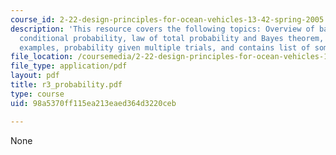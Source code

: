 ```yaml
---
course_id: 2-22-design-principles-for-ocean-vehicles-13-42-spring-2005
description: 'This resource covers the following topics: Overview of basic probability,
  conditional probability, law of total probability and Bayes theorem, contains some
  examples, probability given multiple trials, and contains list of some useful references.'
file_location: /coursemedia/2-22-design-principles-for-ocean-vehicles-13-42-spring-2005/98a5370ff115ea213eaed364d3220ceb_r3_probability.pdf
file_type: application/pdf
layout: pdf
title: r3_probability.pdf
type: course
uid: 98a5370ff115ea213eaed364d3220ceb

---
```

None